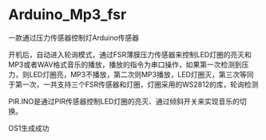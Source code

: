 # Arduino_Mp3_fsr
一款通过压力传感器控制灯Arduino传感器


开机后，自动进入轮询模式，通过FSR薄膜压力传感器来控制LED灯圈的亮灭和MP3或者WAV格式音乐的播放，播放的指令为串口操作，如果第一次检测到压力，则LED灯圈亮，MP3不播放，第二次则MP3播放，LED灯圈灭，第三次等同于第一次，一共支持三个FSR传感器和灯圈，灯圈采用的WS2812的库，轮询检测


PIR.INO是通过PIR传感器控制LED灯圈的亮灭、通过倾斜开关来实现音乐的切换。

OS1生成成功
